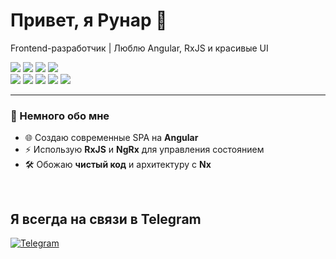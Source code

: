 <h1>Привет, я Рунар 👋</h1>
<p>
  Frontend-разработчик | Люблю Angular, RxJS и красивые UI
</p>

<p>
  <img src="https://img.shields.io/badge/Angular-DD0031?style=for-the-badge&logo=angular&logoColor=white" />
  <img src="https://img.shields.io/badge/NgRx-BA2BD2?style=for-the-badge&logo=redux&logoColor=white" />
  <img src="https://img.shields.io/badge/RxJS-B7178C?style=for-the-badge&logo=reactivex&logoColor=white" />
  <img src="https://img.shields.io/badge/Nx-143055?style=for-the-badge&logo=nx&logoColor=white" /> <br>
  <img src="https://img.shields.io/badge/JavaScript-F7DF1E?style=for-the-badge&logo=javascript&logoColor=323330" />
  <img src="https://img.shields.io/badge/TypeScript-3178C6?style=for-the-badge&logo=typescript&logoColor=white" />
  <img src="https://img.shields.io/badge/-Figma-FF7362?style=for-the-badge&logo=Figma&logoColor=white" />
  <img src="https://img.shields.io/badge/HTML5-E34F26?style=for-the-badge&logo=html5&logoColor=white" />
  <img src="https://img.shields.io/badge/-CSS3-2196F3?style=for-the-badge&logo=CSS3&logoColor=white" />
  
</p>

---

### 🚀 Немного обо мне

- 🌐 Создаю современные SPA на **Angular**
- ⚡ Использую **RxJS** и **NgRx** для управления состоянием
- 🛠 Обожаю **чистый код** и архитектуру с **Nx**

<br/>

## Я всегда на связи в Telegram

[![Telegram](https://img.shields.io/badge/-Telegram-090909?style=social&logo=Telegram)](https://t.me/runar_n)
